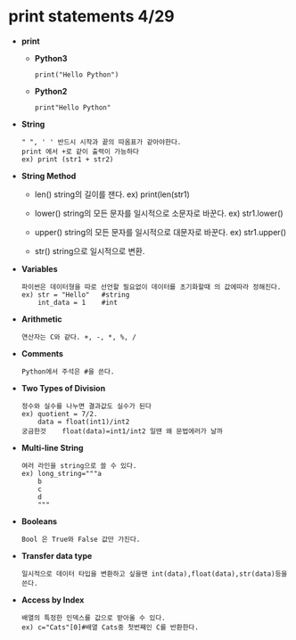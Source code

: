 print statements 4/29
=====================
* **print**

	*	**Python3**

			print("Hello Python")

	*	**Python2**

			print"Hello Python"

*	**String**

		" ", ' ' 반드시 시작과 끝의 따옴표가 같아야한다.
		print 에서 +로 같이 출력이 가능하다 
		ex) print (str1 + str2)

*	**String Method**

	*	len()
			string의 길이를 잰다.
			ex)	print(len(str1)

	*	lower()
			string의 모든 문자를 일시적으로 소문자로 바꾼다. 
			ex)	str1.lower()
	*	upper()
			string의 모든 문자를 일시적으로 대문자로 바꾼다.
			ex) str1.upper()

	*	str()
			string으로 일시적으로 변환.


*	**Variables**

		파이썬은 데이터형을 따로 선언할 필요없이 데이터를 초기화할때 의 값에따라 정해진다. 
		ex)	str = "Hello"	#string
			int_data = 1	#int

*	**Arithmetic**

		연산자는 C와 같다. +, -, *, %, /


*	**Comments**

		Python에서 주석은 #을 쓴다.


*	**Two Types of Division**

		정수와 실수를 나누면 결과값도 실수가 된다
		ex)	quotient = 7/2.
			data = float(int1)/int2
		궁금한것	float(data)=int1/int2 일땐 왜 문법에러가 날까

*	**Multi-line String**

		여러 라인을 string으로 쓸 수 있다.
		ex)	long_string="""a
			b
			c
			d
			"""

*	**Booleans**

		Bool 은 True와 False 값만 가진다.

*	**Transfer data type**

		일시적으로 데이터 타입을 변환하고 싶을땐 int(data),float(data),str(data)등을 쓴다.

*	**Access by Index**

		배열의 특정한 인덱스를 값으로 받아올 수 있다.
		ex)	c="Cats"[0]#배열 Cats중 첫번째인 C를 반환한다.

